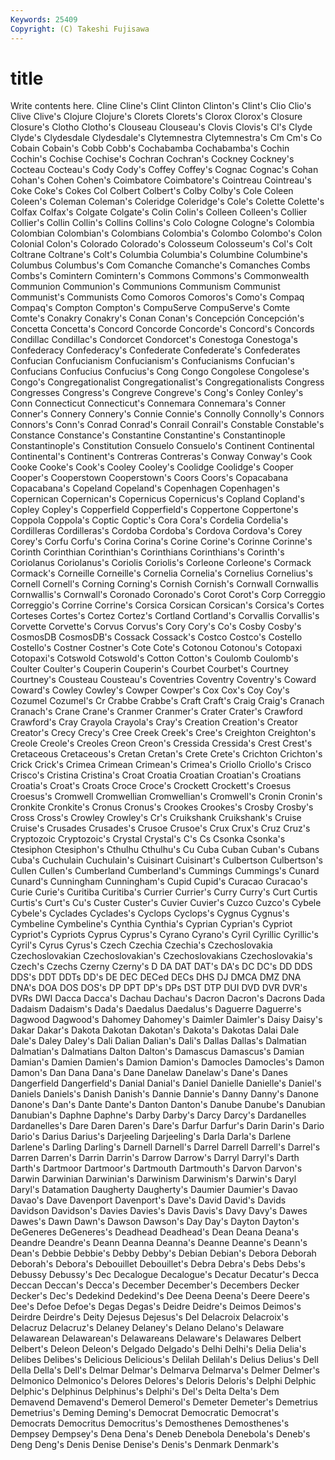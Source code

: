 ```yaml
---
Keywords: 25409 
Copyright: (C) Takeshi Fujisawa
---
```


# title

Write contents here.
 Cline Cline's
Clint Clinton Clinton's Clint's Clio Clio's Clive Clive's Clojure Clojure's
Clorets Clorets's Clorox Clorox's Closure Closure's Clotho Clotho's Clouseau Clouseau's
Clovis Clovis's Cl's Clyde Clyde's Clydesdale Clydesdale's Clytemnestra Clytemnestra's Cm
Cm's Co Cobain Cobain's Cobb Cobb's Cochabamba Cochabamba's Cochin Cochin's
Cochise Cochise's Cochran Cochran's Cockney Cockney's Cocteau Cocteau's Cody Cody's
Coffey Coffey's Cognac Cognac's Cohan Cohan's Cohen Cohen's Coimbatore Coimbatore's
Cointreau Cointreau's Coke Coke's Cokes Col Colbert Colbert's Colby Colby's
Cole Coleen Coleen's Coleman Coleman's Coleridge Coleridge's Cole's Colette Colette's
Colfax Colfax's Colgate Colgate's Colin Colin's Colleen Colleen's Collier Collier's
Collin Collin's Collins Collins's Colo Cologne Cologne's Colombia Colombian Colombian's
Colombians Colombia's Colombo Colombo's Colon Colonial Colon's Colorado Colorado's Colosseum
Colosseum's Col's Colt Coltrane Coltrane's Colt's Columbia Columbia's Columbine Columbine's
Columbus Columbus's Com Comanche Comanche's Comanches Combs Combs's Comintern Comintern's
Commons Commons's Commonwealth Communion Communion's Communions Communism Communist Communist's Communists
Como Comoros Comoros's Como's Compaq Compaq's Compton Compton's CompuServe CompuServe's
Comte Comte's Conakry Conakry's Conan Conan's Concepción Concepción's Concetta Concetta's
Concord Concorde Concorde's Concord's Concords Condillac Condillac's Condorcet Condorcet's Conestoga
Conestoga's Confederacy Confederacy's Confederate Confederate's Confederates Confucian Confucianism Confucianism's Confucianisms
Confucian's Confucians Confucius Confucius's Cong Congo Congolese Congolese's Congo's Congregationalist
Congregationalist's Congregationalists Congress Congresses Congress's Congreve Congreve's Cong's Conley Conley's
Conn Connecticut Connecticut's Connemara Connemara's Conner Conner's Connery Connery's Connie
Connie's Connolly Connolly's Connors Connors's Conn's Conrad Conrad's Conrail Conrail's
Constable Constable's Constance Constance's Constantine Constantine's Constantinople Constantinople's Constitution Consuelo
Consuelo's Continent Continental Continental's Continent's Contreras Contreras's Conway Conway's Cook
Cooke Cooke's Cook's Cooley Cooley's Coolidge Coolidge's Cooper Cooper's Cooperstown
Cooperstown's Coors Coors's Copacabana Copacabana's Copeland Copeland's Copenhagen Copenhagen's Copernican
Copernican's Copernicus Copernicus's Copland Copland's Copley Copley's Copperfield Copperfield's Coppertone
Coppertone's Coppola Coppola's Coptic Coptic's Cora Cora's Cordelia Cordelia's Cordilleras
Cordilleras's Cordoba Cordoba's Cordova Cordova's Corey Corey's Corfu Corfu's Corina
Corina's Corine Corine's Corinne Corinne's Corinth Corinthian Corinthian's Corinthians Corinthians's
Corinth's Coriolanus Coriolanus's Coriolis Coriolis's Corleone Corleone's Cormack Cormack's Corneille
Corneille's Cornelia Cornelia's Cornelius Cornelius's Cornell Cornell's Corning Corning's Cornish
Cornish's Cornwall Cornwallis Cornwallis's Cornwall's Coronado Coronado's Corot Corot's Corp
Correggio Correggio's Corrine Corrine's Corsica Corsican Corsican's Corsica's Cortes Corteses
Cortes's Cortez Cortez's Cortland Cortland's Corvallis Corvallis's Corvette Corvette's Corvus
Corvus's Cory Cory's Co's Cosby Cosby's CosmosDB CosmosDB's Cossack Cossack's
Costco Costco's Costello Costello's Costner Costner's Cote Cote's Cotonou Cotonou's
Cotopaxi Cotopaxi's Cotswold Cotswold's Cotton Cotton's Coulomb Coulomb's Coulter Coulter's
Couperin Couperin's Courbet Courbet's Courtney Courtney's Cousteau Cousteau's Coventries Coventry
Coventry's Coward Coward's Cowley Cowley's Cowper Cowper's Cox Cox's Coy
Coy's Cozumel Cozumel's Cr Crabbe Crabbe's Craft Craft's Craig Craig's
Cranach Cranach's Crane Crane's Cranmer Cranmer's Crater Crater's Crawford Crawford's
Cray Crayola Crayola's Cray's Creation Creation's Creator Creator's Crecy Crecy's
Cree Creek Creek's Cree's Creighton Creighton's Creole Creole's Creoles Creon
Creon's Cressida Cressida's Crest Crest's Cretaceous Cretaceous's Cretan Cretan's Crete
Crete's Crichton Crichton's Crick Crick's Crimea Crimean Crimean's Crimea's Criollo
Criollo's Crisco Crisco's Cristina Cristina's Croat Croatia Croatian Croatian's Croatians
Croatia's Croat's Croats Croce Croce's Crockett Crockett's Croesus Croesus's Cromwell
Cromwellian Cromwellian's Cromwell's Cronin Cronin's Cronkite Cronkite's Cronus Cronus's Crookes
Crookes's Crosby Crosby's Cross Cross's Crowley Crowley's Cr's Cruikshank Cruikshank's
Cruise Cruise's Crusades Crusades's Crusoe Crusoe's Crux Crux's Cruz Cruz's
Cryptozoic Cryptozoic's Crystal Crystal's C's Cs Csonka Csonka's Ctesiphon Ctesiphon's
Cthulhu Cthulhu's Cu Cuba Cuban Cuban's Cubans Cuba's Cuchulain Cuchulain's
Cuisinart Cuisinart's Culbertson Culbertson's Cullen Cullen's Cumberland Cumberland's Cummings Cummings's
Cunard Cunard's Cunningham Cunningham's Cupid Cupid's Curacao Curacao's Curie Curie's
Curitiba Curitiba's Currier Currier's Curry Curry's Curt Curtis Curtis's Curt's
Cu's Custer Custer's Cuvier Cuvier's Cuzco Cuzco's Cybele Cybele's Cyclades
Cyclades's Cyclops Cyclops's Cygnus Cygnus's Cymbeline Cymbeline's Cynthia Cynthia's Cyprian
Cyprian's Cypriot Cypriot's Cypriots Cyprus Cyprus's Cyrano Cyrano's Cyril Cyrillic
Cyrillic's Cyril's Cyrus Cyrus's Czech Czechia Czechia's Czechoslovakia Czechoslovakian Czechoslovakian's
Czechoslovakians Czechoslovakia's Czech's Czechs Czerny Czerny's D DA DAT DAT's
DA's DC DC's DD DDS DDS's DDT DDTs DD's DE
DEC DECed DECs DHS DJ DMCA DMZ DNA DNA's DOA
DOS DOS's DP DPT DP's DPs DST DTP DUI DVD
DVR DVR's DVRs DWI Dacca Dacca's Dachau Dachau's Dacron Dacron's
Dacrons Dada Dadaism Dadaism's Dada's Daedalus Daedalus's Daguerre Daguerre's Dagwood
Dagwood's Dahomey Dahomey's Daimler Daimler's Daisy Daisy's Dakar Dakar's Dakota
Dakotan Dakotan's Dakota's Dakotas Dalai Dale Dale's Daley Daley's Dali
Dalian Dalian's Dali's Dallas Dallas's Dalmatian Dalmatian's Dalmatians Dalton Dalton's
Damascus Damascus's Damian Damian's Damien Damien's Damion Damion's Damocles Damocles's
Damon Damon's Dan Dana Dana's Dane Danelaw Danelaw's Dane's Danes
Dangerfield Dangerfield's Danial Danial's Daniel Danielle Danielle's Daniel's Daniels Daniels's
Danish Danish's Dannie Dannie's Danny Danny's Danone Danone's Dan's Dante
Dante's Danton Danton's Danube Danube's Danubian Danubian's Daphne Daphne's Darby
Darby's Darcy Darcy's Dardanelles Dardanelles's Dare Daren Daren's Dare's Darfur
Darfur's Darin Darin's Dario Dario's Darius Darius's Darjeeling Darjeeling's Darla
Darla's Darlene Darlene's Darling Darling's Darnell Darnell's Darrel Darrell Darrell's
Darrel's Darren Darren's Darrin Darrin's Darrow Darrow's Darryl Darryl's Darth
Darth's Dartmoor Dartmoor's Dartmouth Dartmouth's Darvon Darvon's Darwin Darwinian Darwinian's
Darwinism Darwinism's Darwin's Daryl Daryl's Datamation Daugherty Daugherty's Daumier Daumier's
Davao Davao's Dave Davenport Davenport's Dave's David David's Davids Davidson
Davidson's Davies Davies's Davis Davis's Davy Davy's Dawes Dawes's Dawn
Dawn's Dawson Dawson's Day Day's Dayton Dayton's DeGeneres DeGeneres's Deadhead
Deadhead's Dean Deana Deana's Deandre Deandre's Deann Deanna Deanna's Deanne
Deanne's Deann's Dean's Debbie Debbie's Debby Debby's Debian Debian's Debora
Deborah Deborah's Debora's Debouillet Debouillet's Debra Debra's Debs Debs's Debussy
Debussy's Dec Decalogue Decalogue's Decatur Decatur's Decca Deccan Deccan's Decca's
December December's Decembers Decker Decker's Dec's Dedekind Dedekind's Dee Deena
Deena's Deere Deere's Dee's Defoe Defoe's Degas Degas's Deidre Deidre's
Deimos Deimos's Deirdre Deirdre's Deity Dejesus Dejesus's Del Delacroix Delacroix's
Delacruz Delacruz's Delaney Delaney's Delano Delano's Delaware Delawarean Delawarean's Delawareans
Delaware's Delawares Delbert Delbert's Deleon Deleon's Delgado Delgado's Delhi Delhi's
Delia Delia's Delibes Delibes's Delicious Delicious's Delilah Delilah's Delius Delius's
Dell Della Della's Dell's Delmar Delmar's Delmarva Delmarva's Delmer Delmer's
Delmonico Delmonico's Delores Delores's Deloris Deloris's Delphi Delphic Delphic's Delphinus
Delphinus's Delphi's Del's Delta Delta's Dem Demavend Demavend's Demerol Demerol's
Demeter Demeter's Demetrius Demetrius's Deming Deming's Democrat Democratic Democrat's Democrats
Democritus Democritus's Demosthenes Demosthenes's Dempsey Dempsey's Dena Dena's Deneb Denebola
Denebola's Deneb's Deng Deng's Denis Denise Denise's Denis's Denmark Denmark's
